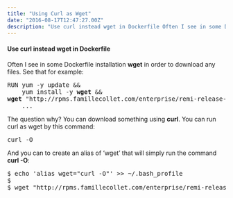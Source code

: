 ```yaml
---
title: "Using Curl as Wget"
date: "2016-08-17T12:47:27.00Z"
description: "Use curl instead wget in Dockerfile Often I see in some Dockerfile installation wget in order to download any files. See that fo"
---
```


<!--kg-card-begin: html--><h4>Use <strong>curl</strong> instead wget in Dockerfile</h4>
<p>Often I see in some Dockerfile installation <strong>wget</strong> in order to download any files. See that for example:</p>
<pre>RUN yum -y update &amp;&amp;<br>    yum install -y <strong>wget</strong> &amp;&amp;<br><strong>wget</strong> "http://rpms.famillecollet.com/enterprise/remi-release-7.rpm" &amp;&amp;<br>    ...</pre>
<p>The question why? You can download something using <strong>сurl</strong>. You can run curl as wget by this command:</p>
<pre>curl -O</pre>
<p>And you can to create an alias of ‘wget’ that will simply run the command <strong>curl -O</strong>:</p>
<pre>$ echo 'alias wget="curl -O"' &gt;&gt; ~/.bash_profile<br>$<br>$ wget "http://rpms.famillecollet.com/enterprise/remi-release-7.rpm"</pre>
<!--kg-card-end: html-->

